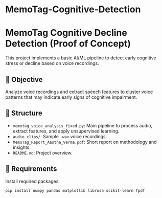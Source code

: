 # MemoTag-Cognitive-Detection
# MemoTag Cognitive Decline Detection (Proof of Concept)

This project implements a basic AI/ML pipeline to detect early cognitive stress or decline based on voice recordings.

## 🧠 Objective

Analyze voice recordings and extract speech features to cluster voice patterns that may indicate early signs of cognitive impairment.

## 📁 Structure

- `memotag_voice_analysis_fixed.py`: Main pipeline to process audio, extract features, and apply unsupervised learning.
- `audio_clips/`: Sample `.wav` voice recordings.
- `MemoTag_Report_Aastha_Verma.pdf`: Short report on methodology and insights.
- `README.md`: Project overview.

## 🔧 Requirements

Install required packages:

```bash
pip install numpy pandas matplotlib librosa scikit-learn fpdf
